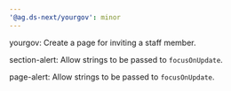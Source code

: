 ```yaml
---
'@ag.ds-next/yourgov': minor
---
```


yourgov: Create a page for inviting a staff member.

section-alert: Allow strings to be passed to `focusOnUpdate`.

page-alert: Allow strings to be passed to `focusOnUpdate`.
